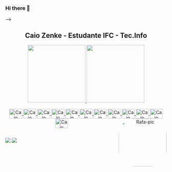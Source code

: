 ### Hi there 👋
-->
<h2 align="center"> Caio Zenke - Estudante IFC - Tec.Info </h2>


<div align="center">
  <a href="https://github.com/caiozenke">
  <img height="180em" src="https://github-readme-stats.vercel.app/api?username=caiozenke&show_icons=true&theme=react&include_all_commits=false&count_private=true"/>
  <img height="180em" src="https://github-readme-stats.vercel.app/api/top-langs/?username=caiozenke&layout=compact&langs_count=7&theme=react"/>
</div>


<div style="display: inline_block" align ="center"><br>
  <img align="center" alt="Caio" height="30" width="40" src="https://cdn.jsdelivr.net/gh/devicons/devicon/icons/linkedin/linkedin-plain.svg">
  <img align="center" alt="Caio" height="30" width="40" src="https://cdn.jsdelivr.net/gh/devicons/devicon/icons/python/python-plain-wordmark.svg">
  <img align="center" alt="Caio" height="30" width="40" src="https://cdn.jsdelivr.net/gh/devicons/devicon/icons/sqlalchemy/sqlalchemy-original.svg">
  <img align="center" alt="Caio" height="30" width="40" src="https://cdn.jsdelivr.net/gh/devicons/devicon/icons/sqlite/sqlite-original-wordmark.svg">
  <img align="center" alt="Caio" height="30" width="40" src="https://cdn.jsdelivr.net/gh/devicons/devicon/icons/mysql/mysql-original.svg" >
  <img align="center" alt="Caio" height="30" width="40" src="https://cdn.jsdelivr.net/gh/devicons/devicon/icons/php/php-original.svg">
  <img align="center" alt="Caio" height="30" width="40" src="https://cdn.jsdelivr.net/gh/devicons/devicon/icons/django/django-plain.svg">
  <img align="center" alt="Caio" height="30" width="40" src="https://cdn.jsdelivr.net/gh/devicons/devicon/icons/html5/html5-original-wordmark.svg">
  <img align="center" alt="Caio" height="30" width="40" src="https://cdn.jsdelivr.net/gh/devicons/devicon/icons/windows8/windows8-original.svg">
  <img align="center" alt="Caio" height="30" width="40" src="https://cdn.jsdelivr.net/gh/devicons/devicon/icons/javascript/javascript-original.svg">
  <img align="center" alt="Caio" height="30" width="40" src="https://cdn.jsdelivr.net/gh/devicons/devicon/icons/sass/sass-original.svg">
  <img align="center" alt="Caio" height="30" width="40" src="https://cdn.jsdelivr.net/gh/devicons/devicon/icons/css3/css3-original-wordmark.svg">
  
 <img align="right" alt="Rafa-pic" height="150" style="border-radius:50px;" src="https://media.tenor.com/DevzB3G_3DsAAAAC/basket-animated.gifwidth=676&height=676">
</div>
</div>
  
  ##
 
<div> 

  <a href = "mailto:caiolzenke@gmail.com"><img src="https://img.shields.io/badge/-Gmail-%23333?style=for-the-badge&logo=gmail&logoColor=white" target="_blank"></a>
  <a href="https:/https://www.linkedin.com/in/caio-luan-zenke/" target="_blank"><img src="https://img.shields.io/badge/-LinkedIn-%230077B5?style=for-the-badge&logo=linkedin&logoColor=white" target="_blank"></a> 

